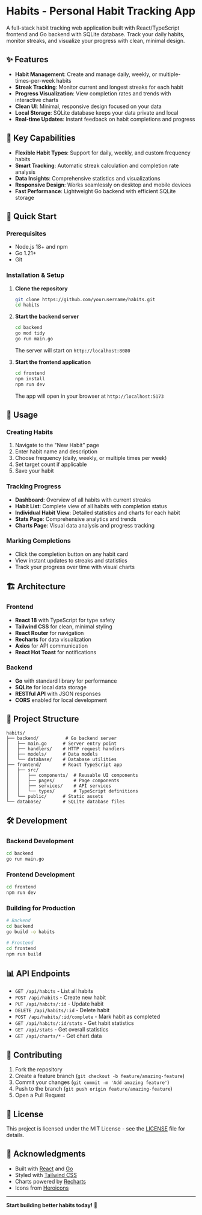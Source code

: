 # Habits - Personal Habit Tracking App

A full-stack habit tracking web application built with React/TypeScript frontend and Go backend with SQLite database. Track your daily habits, monitor streaks, and visualize your progress with clean, minimal design.

## ✨ Features

- **Habit Management**: Create and manage daily, weekly, or multiple-times-per-week habits
- **Streak Tracking**: Monitor current and longest streaks for each habit
- **Progress Visualization**: View completion rates and trends with interactive charts
- **Clean UI**: Minimal, responsive design focused on your data
- **Local Storage**: SQLite database keeps your data private and local
- **Real-time Updates**: Instant feedback on habit completions and progress

## 🎯 Key Capabilities

- **Flexible Habit Types**: Support for daily, weekly, and custom frequency habits
- **Smart Tracking**: Automatic streak calculation and completion rate analysis
- **Data Insights**: Comprehensive statistics and visualizations
- **Responsive Design**: Works seamlessly on desktop and mobile devices
- **Fast Performance**: Lightweight Go backend with efficient SQLite storage

## 🚀 Quick Start

### Prerequisites
- Node.js 18+ and npm
- Go 1.21+
- Git

### Installation & Setup

1. **Clone the repository**
   ```bash
   git clone https://github.com/yourusername/habits.git
   cd habits
   ```

2. **Start the backend server**
   ```bash
   cd backend
   go mod tidy
   go run main.go
   ```
   The server will start on `http://localhost:8080`

3. **Start the frontend application**
   ```bash
   cd frontend
   npm install
   npm run dev
   ```
   The app will open in your browser at `http://localhost:5173`

## 📱 Usage

### Creating Habits
1. Navigate to the "New Habit" page
2. Enter habit name and description
3. Choose frequency (daily, weekly, or multiple times per week)
4. Set target count if applicable
5. Save your habit

### Tracking Progress
- **Dashboard**: Overview of all habits with current streaks
- **Habit List**: Complete view of all habits with completion status
- **Individual Habit View**: Detailed statistics and charts for each habit
- **Stats Page**: Comprehensive analytics and trends
- **Charts Page**: Visual data analysis and progress tracking

### Marking Completions
- Click the completion button on any habit card
- View instant updates to streaks and statistics
- Track your progress over time with visual charts

## 🏗️ Architecture

### Frontend
- **React 18** with TypeScript for type safety
- **Tailwind CSS** for clean, minimal styling
- **React Router** for navigation
- **Recharts** for data visualization
- **Axios** for API communication
- **React Hot Toast** for notifications

### Backend
- **Go** with standard library for performance
- **SQLite** for local data storage
- **RESTful API** with JSON responses
- **CORS** enabled for local development

## 📁 Project Structure
```
habits/
├── backend/          # Go backend server
│   ├── main.go      # Server entry point
│   ├── handlers/    # HTTP request handlers
│   ├── models/      # Data models
│   └── database/    # Database utilities
├── frontend/        # React TypeScript app
│   ├── src/
│   │   ├── components/  # Reusable UI components
│   │   ├── pages/       # Page components
│   │   ├── services/    # API services
│   │   └── types/       # TypeScript definitions
│   └── public/      # Static assets
└── database/        # SQLite database files
```

## 🛠️ Development

### Backend Development
```bash
cd backend
go run main.go
```

### Frontend Development
```bash
cd frontend
npm run dev
```

### Building for Production
```bash
# Backend
cd backend
go build -o habits

# Frontend
cd frontend
npm run build
```

## 📊 API Endpoints

- `GET /api/habits` - List all habits
- `POST /api/habits` - Create new habit
- `PUT /api/habits/:id` - Update habit
- `DELETE /api/habits/:id` - Delete habit
- `POST /api/habits/:id/complete` - Mark habit as completed
- `GET /api/habits/:id/stats` - Get habit statistics
- `GET /api/stats` - Get overall statistics
- `GET /api/charts/*` - Get chart data

## 🤝 Contributing

1. Fork the repository
2. Create a feature branch (`git checkout -b feature/amazing-feature`)
3. Commit your changes (`git commit -m 'Add amazing feature'`)
4. Push to the branch (`git push origin feature/amazing-feature`)
5. Open a Pull Request

## 📝 License

This project is licensed under the MIT License - see the [LICENSE](LICENSE) file for details.

## 🙏 Acknowledgments

- Built with [React](https://reactjs.org/) and [Go](https://golang.org/)
- Styled with [Tailwind CSS](https://tailwindcss.com/)
- Charts powered by [Recharts](https://recharts.org/)
- Icons from [Heroicons](https://heroicons.com/)

---

**Start building better habits today!** 🎯